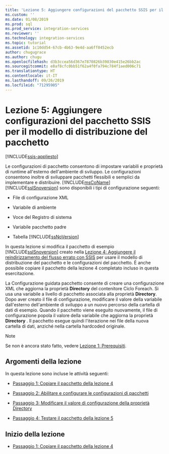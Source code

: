 ```yaml
---
title: 'Lezione 5: Aggiungere configurazioni del pacchetto SSIS per il modello di distribuzione del pacchetto | Microsoft Docs'
ms.custom: ''
ms.date: 01/08/2019
ms.prod: sql
ms.prod_service: integration-services
ms.reviewer: ''
ms.technology: integration-services
ms.topic: tutorial
ms.assetid: 1c10dd54-67cb-4b63-9e4d-aa6ff0452ecb
author: chugugrace
ms.author: chugu
ms.openlocfilehash: d3b3ccea56d367e7870826b39830e415e26bb2ac
ms.sourcegitcommit: e8af8cfc0bb51f62a4f0fa794c784f1aed006c71
ms.translationtype: HT
ms.contentlocale: it-IT
ms.lasthandoff: 09/26/2019
ms.locfileid: "71295905"
---
```

# <a name="lesson-5-add-ssis-package-configurations-for-the-package-deployment-model"></a>Lezione 5: Aggiungere configurazioni del pacchetto SSIS per il modello di distribuzione del pacchetto

[!INCLUDE[ssis-appliesto](../includes/ssis-appliesto-ssvrpluslinux-asdb-asdw-xxx.md)]



Le configurazioni di pacchetto consentono di impostare variabili e proprietà di runtime all'esterno dell'ambiente di sviluppo. Le configurazioni consentono inoltre di sviluppare pacchetti flessibili e semplici da implementare e distribuire. [!INCLUDE[msCoName](../includes/msconame-md.md)] [!INCLUDE[ssISnoversion](../includes/ssisnoversion-md.md)] sono disponibili i tipi di configurazione seguenti:  
  
-   File di configurazione XML  
  
-   Variabile di ambiente  
  
-   Voce del Registro di sistema  
  
-   Variabile pacchetto padre  
  
-   Tabella [!INCLUDE[ssNoVersion](../includes/ssnoversion-md.md)]  
  
In questa lezione si modifica il pacchetto di esempio [!INCLUDE[ssISnoversion](../includes/ssisnoversion-md.md)] creato nella [Lezione 4: Aggiungere il reindirizzamento del flusso errato con SSIS](../integration-services/lesson-4-add-error-flow-redirection-with-ssis.md) per usare il modello di distribuzione del pacchetto e le configurazioni del pacchetto. È anche possibile copiare il pacchetto della lezione 4 completato incluso in questa esercitazione. 

La Configurazione guidata pacchetto consente di creare una configurazione XML che aggiorna la proprietà **Directory** del contenitore Ciclo Foreach. Si usa una variabile a livello di pacchetto associata alla proprietà **Directory**. Dopo aver creato il file di configurazione, modificare il valore della variabile dall'esterno dell'ambiente di sviluppo a un nuovo percorso della cartella di dati di esempio. Quando il pacchetto viene eseguito nuovamente, il file di configurazione popola il valore della variabile che aggiorna la proprietà **Directory** . Il pacchetto esegue quindi l'iterazione nei file della nuova cartella di dati, anziché nella cartella hardcoded originale.  
  
> [!NOTE]
> Se non è ancora stato fatto, vedere [Lezione 1: Prerequisiti](../integration-services/lesson-1-create-a-project-and-basic-package-with-ssis.md#prerequisites).
  
## <a name="lesson-tasks"></a>Argomenti della lezione  
In questa lezione sono incluse le attività seguenti:  
  
-   [Passaggio 1: Copiare il pacchetto della lezione 4](../integration-services/lesson-5-1-copying-the-lesson-4-package.md)  
  
-   [Passaggio 2: Abilitare e configurare le configurazioni di pacchetti](../integration-services/lesson-5-2-enabling-and-configuring-package-configurations.md)  
  
-   [Passaggio 3: Modificare il valore di configurazione della proprietà Directory](../integration-services/lesson-5-3-modifying-the-directory-property-configuration-value.md)  
  
-   [Passaggio 4: Testare il pacchetto della lezione 5](../integration-services/lesson-5-4-testing-the-lesson-5-tutorial-package.md)  
  
## <a name="start-the-lesson"></a>Inizio della lezione  
  
-   [Passaggio 1: Copiare il pacchetto della lezione 4](../integration-services/lesson-5-1-copying-the-lesson-4-package.md)  
  
  
  
